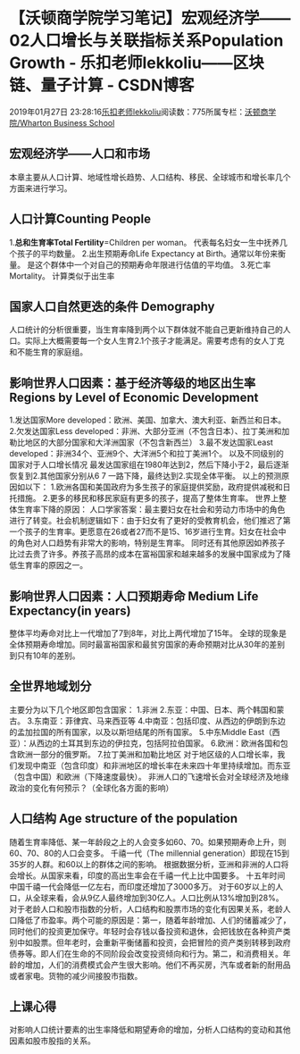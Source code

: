 
# 【沃顿商学院学习笔记】宏观经济学——02人口增长与关联指标关系Population Growth - 乐扣老师lekkoliu——区块链、量子计算 - CSDN博客

2019年01月27日 23:28:16[乐扣老师lekkoliu](https://me.csdn.net/lsttoy)阅读数：775所属专栏：[沃顿商学院/Wharton Business School](https://blog.csdn.net/column/details/33347.html)



## 宏观经济学——人口和市场
本章主要从人口计算、地域性增长趋势、人口结构、移民、全球城市和增长率几个方面来进行学习。
## 人口计算Counting People
1.**总和生育率Total Fertility**=Children per woman。
代表每名妇女一生中抚养几个孩子的平均数量。
2.出生预期寿命Life Expectancy at Birth。通常以年份来衡量。
是这个群体中一个对自己的预期寿命年限进行估值的平均值。
3.死亡率Mortality。
计算类似于出生率
## 国家人口自然更迭的条件 Demography
人口统计的分析很重要，当生育率降到两个以下群体就不能自己更新维持自己的人口。实际上大概需要每一个女人生育2.1个孩子才能满足。需要考虑有的女人丁克和不能生育的家庭组。
## 影响世界人口因素：基于经济等级的地区出生率 Regions by Level of Economic Development
1.发达国家More developed：欧洲、美国、加拿大、澳大利亚、新西兰和日本。
2.欠发达国家Less developed：非洲、大部分亚洲（不包含日本）、拉丁美洲和加勒比地区的大部分国家和大洋洲国家（不包含新西兰）
3.最不发达国家Least developed：非洲34个、亚洲9个、大洋洲5个和拉丁美洲1个。
以及不同级别的国家对于人口增长情况
最发达国家组在1980年达到2，然后下降小于2，最后逐渐恢复到2.其他国家分别从6 7 一路下降，最终达到2.实现全体平衡。
以上的预测原因如以下：
1.欧洲各国和美国政府为多生孩子的家庭提供奖励，政府提供减税和日托措施。
2.更多的移民和移民家庭有更多的孩子，提高了整体生育率。
世界上整体生育率下降的原因：
人口学家答案：最主要妇女在社会和劳动力市场中的角色进行了转变。社会机制逻辑如下：由于妇女有了更好的受教育机会，他们推迟了第一个孩子的生育率。更愿意在26或者27而不是15、16岁进行生育。妇女在社会中的角色对人口趋势有非常大的影响，特别是生育率。
同时还有其他原因如养孩子比过去贵了许多。养孩子高昂的成本在富裕国家和越来越多的发展中国家成为了降低生育率的原因之一。
## 影响世界人口因素：人口预期寿命 Medium Life Expectancy(in years)
整体平均寿命对比上一代增加了7到8年，对比上两代增加了15年。
全球的现象是全体预期寿命增加。同时最富裕国家和最贫穷国家的寿命预期对比从30年的差别到只有10年的差别。
## 全世界地域划分
主要分为以下几个地区即包含国家：
1.非洲
2.东亚：中国、日本、两个韩国和蒙古。
3.东南亚：菲律宾、马来西亚等
4.中南亚：包括印度、从西边的伊朗到东边的孟加拉国的所有国家，以及以斯坦结尾的所有国家。
5.中东Middle East（西亚）：从西边的土耳其到东边的伊拉克，包括阿拉伯国家。
6.欧洲：欧洲各国和包含欧洲一部分的俄罗斯。
7.拉丁美洲和加勒比地区
对于地区级的人口增长率，我们发现中南亚（包含印度）和非洲地区的增长率在未来四十年里持续增加。而东亚（包含中国）和欧洲（下降速度最快）。
非洲人口的飞速增长会对全球经济及地缘政治的变化有何预示？（全球化各方面的影响）
## 人口结构 Age structure of the population
随着生育率降低、某一年龄段之上的人会变多如60、70。如果预期寿命上升，则60、70、80的人口会变多。
千禧一代（The millennial generation）即现在15到35岁的人群。和60以上的群体之间的影响。
根据数据分析，亚洲和非洲的人口将会增长。从国家来看，印度的高出生率会在千禧一代上比中国要多。
十五年时间中国千禧一代会降低一亿左右，而印度还增加了3000多万。
对于60岁以上的人口，从全球来看，会从9亿人最终增加到30亿人。人口比例从13%增加到28%。
对于老龄人口和股市指数的分析，人口结构和股票市场的变化有因果关系，老龄人口降低了市盈率。两个可能的原因是：第一，随着年龄增加、人们的储蓄减少了，同时他们的投资更加保守。年轻时会存钱以备投资和退休，会把钱放在各种资产类别中如股票。但年老时，会重新平衡储蓄和投资，会把冒险的资产类别转移到政府债券等。即人们在生命的不同阶段会改变投资倾向和行为。第二，和消费相关。年龄的增加，人们的消费模式会产生很大影响。他们不再买房，汽车或者新的耐用品或者家电。货物的减少间接股市指数。
## 上课心得
对影响人口统计要素的出生率降低和期望寿命的增加，分析人口结构的变动和其他因素如股市股指的关系。

